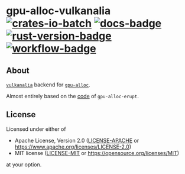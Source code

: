 # gpu-alloc-vulkanalia &emsp; [![crates-io-batch]][crates-io-link] [![docs-badge]][docs-url] [![rust-version-badge]][rust-version-link] [![workflow-badge]][workflow-link]

[crates-io-batch]: https://img.shields.io/crates/v/gpu-alloc-vulkanalia.svg

[crates-io-link]: https://crates.io/crates/gpu-alloc-vulkanalia

[docs-badge]: https://docs.rs/gpu-alloc-vulkanalia/badge.svg

[docs-url]: https://docs.rs/gpu-alloc-vulkanalia

[rust-version-badge]: https://img.shields.io/badge/rustc-1.65+-lightgray.svg

[rust-version-link]: https://blog.rust-lang.org/2022/11/03/Rust-1.65.0.html

[workflow-badge]: https://img.shields.io/github/actions/workflow/status/rexagon/gpu-alloc-vulkanalia/master.yml?branch=master

[workflow-link]: https://github.com/rexagon/gpu-alloc-vulkanalia/actions?query=workflow%3Amaster

## About

[`vulkanalia`](https://github.com/KyleMayes/vulkanalia) backend for [`gpu-alloc`](https://github.com/zakarumych/gpu-alloc).

Almost entirely based on the [code](https://github.com/zakarumych/gpu-alloc/blob/main/erupt/src/lib.rs) of `gpu-alloc-erupt`.

## License

Licensed under either of

* Apache License, Version 2.0 ([LICENSE-APACHE](LICENSE-APACHE) or <https://www.apache.org/licenses/LICENSE-2.0>)
* MIT license ([LICENSE-MIT](LICENSE-MIT) or <https://opensource.org/licenses/MIT>)

at your option.

